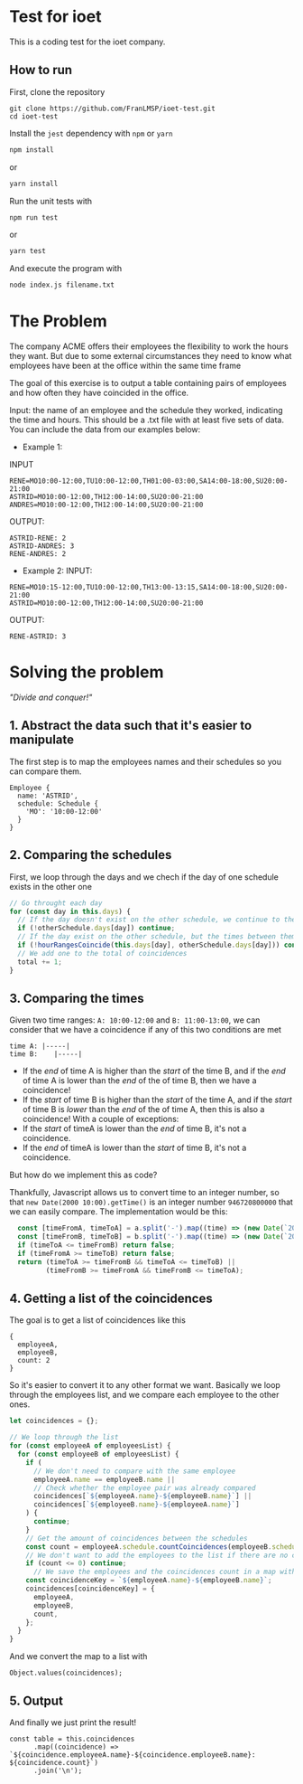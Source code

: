 # Test for ioet
This is a coding test for the ioet company.

## How to run
First, clone the repository
```
git clone https://github.com/FranLMSP/ioet-test.git
cd ioet-test
```
Install the `jest` dependency with `npm` or `yarn`
```bash
npm install
```
or
```bash
yarn install
```
Run the unit tests with
```bash
npm run test
```
or
```bash
yarn test
```
And execute the program with
```bash
node index.js filename.txt
```

# The Problem
The company ACME offers their employees the flexibility to work the hours they want. But due to some external circumstances they need to know what employees have been at the office within the same time frame

The goal of this exercise is to output a table containing pairs of employees and how often they have coincided in the office.

Input: the name of an employee and the schedule they worked, indicating the time and hours. This should be a .txt file with at least five sets of data. You can include the data from our examples below:

- Example 1:

INPUT
```
RENE=MO10:00-12:00,TU10:00-12:00,TH01:00-03:00,SA14:00-18:00,SU20:00- 21:00
ASTRID=MO10:00-12:00,TH12:00-14:00,SU20:00-21:00
ANDRES=MO10:00-12:00,TH12:00-14:00,SU20:00-21:00
```
OUTPUT:
```
ASTRID-RENE: 2
ASTRID-ANDRES: 3
RENE-ANDRES: 2
```

- Example 2:
INPUT:
```
RENE=MO10:15-12:00,TU10:00-12:00,TH13:00-13:15,SA14:00-18:00,SU20:00-21:00
ASTRID=MO10:00-12:00,TH12:00-14:00,SU20:00-21:00
```
OUTPUT:
```
RENE-ASTRID: 3
```

# Solving the problem
_"Divide and conquer!"_

## 1. Abstract the data such that it's easier to manipulate
The first step is to map the employees names and their schedules so you can compare them.

```
Employee {
  name: 'ASTRID',
  schedule: Schedule {
    'MO': '10:00-12:00'
  }
}
```
## 2. Comparing the schedules
First, we loop through the days and we chech if the day of one schedule exists in the other one
```javascript
// Go throught each day
for (const day in this.days) {
  // If the day doesn't exist on the other schedule, we continue to the next day
  if (!otherSchedule.days[day]) continue;
  // If the day exist on the other schedule, but the times between them doesn't coincide, we go to the next day 
  if (!hourRangesCoincide(this.days[day], otherSchedule.days[day])) continue;
  // We add one to the total of coincidences
  total += 1;
}
```

## 3. Comparing the times
Given two time ranges: `A: 10:00-12:00` and `B: 11:00-13:00`, we can consider that we have a coincidence if any of this two conditions are met
```
time A: |-----|
time B:    |-----|
```
- If the _end_ of time A is higher than the _start_ of the time B, and if the _end_ of time A is lower than the _end_ of the of time B, then we have a coincidence!
- If the _start_ of time B is higher than the _start_ of the time A, and if the _start_ of time B is _lower_ than the _end_ of the of time A, then this is also a coincidence!
With a couple of exceptions:
- If the _start_ of timeA is lower than the _end_ of time B, it's not a coincidence.
- If the _end_ of timeA is lower than the _start_ of time B, it's not a coincidence.

But how do we implement this as code?

Thankfully, Javascript allows us to convert time to an integer number, so that `new Date(2000 10:00).getTime()` is an integer number `946720800000` that we can easily compare.
The implementation would be this:
```javascript
  const [timeFromA, timeToA] = a.split('-').map((time) => (new Date(`2000-01-01 ${time}`)).getTime());
  const [timeFromB, timeToB] = b.split('-').map((time) => (new Date(`2000-01-01 ${time}`)).getTime());
  if (timeToA <= timeFromB) return false;
  if (timeFromA >= timeToB) return false;
  return (timeToA >= timeFromB && timeToA <= timeToB) ||
         (timeFromB >= timeFromA && timeFromB <= timeToA);
```

## 4. Getting a list of the coincidences
The goal is to get a list of coincidences like this
```
{
  employeeA,
  employeeB,
  count: 2
}
```
So it's easier to convert it to any other format we want.
Basically we loop through the employees list, and we compare each employee to the other ones.

```javascript
let coincidences = {};

// We loop through the list
for (const employeeA of employeesList) {
  for (const employeeB of employeesList) {
    if (
      // We don't need to compare with the same employee
      employeeA.name == employeeB.name ||
      // Check whether the employee pair was already compared
      coincidences[`${employeeA.name}-${employeeB.name}`] ||
      coincidences[`${employeeB.name}-${employeeA.name}`]
    ) {
      continue;
    }
    // Get the amount of coincidences between the schedules
    const count = employeeA.schedule.countCoincidences(employeeB.schedule);
    // We don't want to add the employees to the list if there are no coincidences
    if (count <= 0) continue;
      // We save the employees and the coincidences count in a map with the key EMPLOYEE-EMPLOYEE so we can check latter if they were already compared
    const coincidenceKey = `${employeeA.name}-${employeeB.name}`;
    coincidences[coincidenceKey] = {
      employeeA,
      employeeB,
      count,
    };
  }
}
```
And we convert the map to a list with
```
Object.values(coincidences);
```

## 5. Output
And finally we just print the result!
```
const table = this.coincidences
      .map((coincidence) => `${coincidence.employeeA.name}-${coincidence.employeeB.name}: ${coincidence.count}`)
      .join('\n');
```
